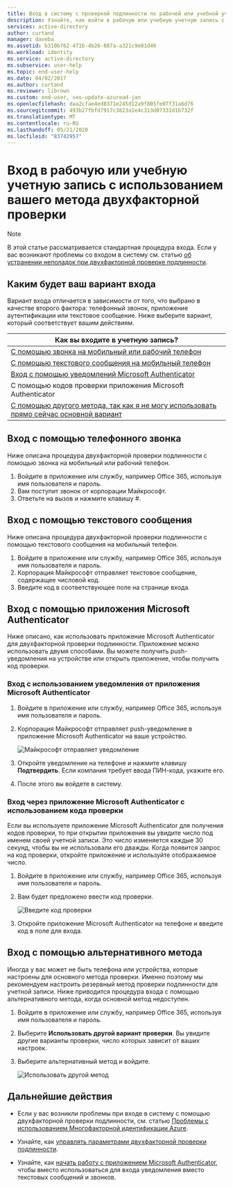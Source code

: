 ```yaml
---
title: Вход в систему с проверкой подлинности по рабочей или учебной учетной записи — Azure AD
description: Узнайте, как войти в рабочую или учебную учетную запись с использованием различных методов двухфакторной проверки.
services: active-directory
author: curtand
manager: daveba
ms.assetid: b310b762-471b-4b26-887a-a321c9e81d46
ms.workload: identity
ms.service: active-directory
ms.subservice: user-help
ms.topic: end-user-help
ms.date: 04/02/2017
ms.author: curtand
ms.reviewer: librown
ms.custom: end-user, seo-update-azuread-jan
ms.openlocfilehash: daa2cfae4ed8371e245d12a9f805fe07f31a6d76
ms.sourcegitcommit: 493b27fbfd7917c3823a1e4c313d07331d1b732f
ms.translationtype: MT
ms.contentlocale: ru-RU
ms.lasthandoff: 05/21/2020
ms.locfileid: "83742957"
---
```

# <a name="sign-in-to-your-work-or-school-account-using-your-two-factor-verification-method"></a>Вход в рабочую или учебную учетную запись с использованием вашего метода двухфакторной проверки

> [!NOTE]
> В этой статье рассматривается стандартная процедура входа. Если у вас возникают проблемы со входом в систему см. статью [об устранении неполадок при двухфакторной проверке подлинности](multi-factor-authentication-end-user-troubleshoot.md).

## <a name="what-will-your-sign-in-experience-be"></a>Каким будет ваш вариант входа
Вариант входа отличается в зависимости от того, что выбрано в качестве второго фактора: телефонный звонок, приложение аутентификации или текстовое сообщение. Ниже выберите вариант, который соответствует вашим действиям.

| Как вы входите в учетную запись? |
| --- |
| [С помощью звонка на мобильный или рабочий телефон](#signing-in-with-a-phone-call) |
| [С помощью текстового сообщения на мобильный телефон](#signing-in-with-a-text-message)
| [Вход с помощью уведомлений Microsoft Authenticator](#to-sign-in-with-a-notification-from-the-microsoft-authenticator-app) |
| С помощью кодов проверки приложения Microsoft Authenticator |
| [С помощью другого метода, так как я не могу использовать прямо сейчас основной вариант](#signing-in-with-an-alternate-method) |

## <a name="signing-in-with-a-phone-call"></a>Вход с помощью телефонного звонка
Ниже описана процедура двухфакторной проверки подлинности с помощью звонка на мобильный или рабочий телефон.

1. Войдите в приложение или службу, например Office 365, используя имя пользователя и пароль.  
2. Вам поступит звонок от корпорации Майкрософт.  
3. Ответьте на вызов и нажмите клавишу #.  

## <a name="signing-in-with-a-text-message"></a>Вход с помощью текстового сообщения
Ниже описана процедура двухфакторной проверки подлинности с помощью текстового сообщения на мобильный телефон.

1. Войдите в приложение или службу, например Office 365, используя имя пользователя и пароль.
2. Корпорация Майкрософт отправляет текстовое сообщение, содержащее числовой код.
3. Введите код в соответствующее поле на странице входа.

## <a name="signing-in-with-the-microsoft-authenticator-app"></a>Вход с помощью приложения Microsoft Authenticator
Ниже описано, как использовать приложение Microsoft Authenticator для двухфакторной проверки подлинности. Приложение можно использовать двумя способами. Вы можете получить push-уведомления на устройстве или открыть приложение, чтобы получить код проверки.

### <a name="to-sign-in-with-a-notification-from-the-microsoft-authenticator-app"></a>Вход с использованием уведомления от приложения Microsoft Authenticator
1. Войдите в приложение или службу, например Office 365, используя имя пользователя и пароль.
2. Корпорация Майкрософт отправляет push-уведомление в приложение Microsoft Authenticator на ваше устройство.

   ![Майкрософт отправляет уведомление](./media/multi-factor-authentication-end-user-signin/notify.png)

3. Откройте уведомление на телефоне и нажмите клавишу **Подтвердить**. Если компания требует ввода ПИН-кода, укажите его.
4. После этого вы войдете в систему.

### <a name="to-sign-in-using-a-verification-code-with-the-microsoft-authenticator-app"></a>Вход через приложение Microsoft Authenticator с использованием кода проверки

Если вы используете приложение Microsoft Authenticator для получения кодов проверки, то при открытии приложения вы увидите число под именем своей учетной записи. Это число изменяется каждые 30 секунд, чтобы вы не использовали его дважды. Когда появится запрос на код проверки, откройте приложение и используйте отображаемое число.

1. Войдите в приложение или службу, например Office 365, используя имя пользователя и пароль.
2. Вам будет предложено ввести код проверки.

   ![Введите код проверки](./media/multi-factor-authentication-end-user-signin/verify3.png)

3. Откройте приложение Microsoft Authenticator на телефоне и введите код в поле для входа.

## <a name="signing-in-with-an-alternate-method"></a>Вход с помощью альтернативного метода
Иногда у вас может не быть телефона или устройства, которые настроены для основного метода проверки. Именно поэтому мы рекомендуем настроить резервный метод проверки подлинности для учетной записи. Ниже приводится процедура входа с помощью альтернативного метода, когда основной метод недоступен.

1. Войдите в приложение или службу, например Office 365, используя имя пользователя и пароль.
2. Выберите **Использовать другой вариант проверки**. Вы увидите другие варианты проверки, число которых зависит от ваших настроек.
3. Выберите альтернативный метод и войдите.

   ![Использовать другой метод](./media/multi-factor-authentication-end-user-signin/alt.png)

## <a name="next-steps"></a>Дальнейшие действия
- Если у вас возникли проблемы при входе в систему с помощью двухфакторной проверки подлинности, см. статью [Проблемы с использованием Многофакторной идентификации Azure](multi-factor-authentication-end-user-troubleshoot.md).

- Узнайте, как [управлять параметрами двухфакторной проверки подлинности](multi-factor-authentication-end-user-manage-settings.md).

- Узнайте, как [начать работу с приложением Microsoft Authenticator](user-help-auth-app-download-install.md), чтобы вместо использоваться для входа уведомления вместо текстовых сообщений и звонков.
